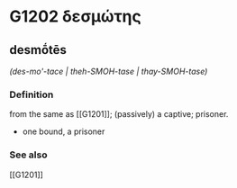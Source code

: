 # G1202 δεσμώτης

## desmṓtēs

_(des-mo'-tace | theh-SMOH-tase | thay-SMOH-tase)_

### Definition

from the same as [[G1201]]; (passively) a captive; prisoner.

- one bound, a prisoner

### See also

[[G1201]]

